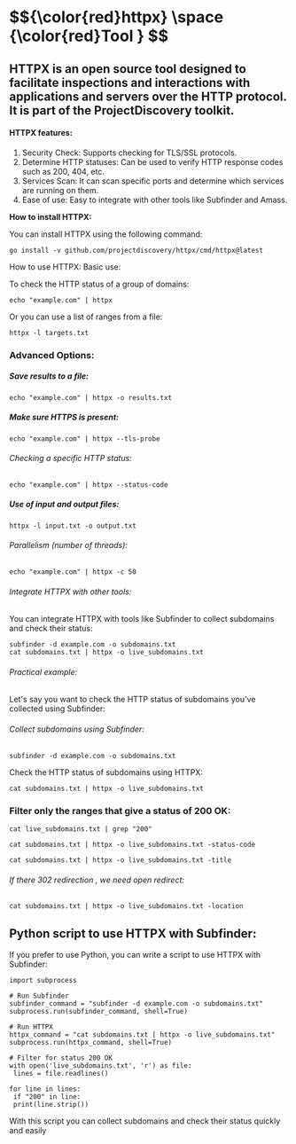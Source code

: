 <h1>$${\color{red}httpx} \space {\color{red}Tool } $$</h1>


## HTTPX is an open source tool designed to facilitate inspections and interactions with applications and servers over the HTTP protocol. It is part of the ProjectDiscovery toolkit.


#### HTTPX features:

1. Security Check: Supports checking for TLS/SSL protocols.
2. Determine HTTP statuses: Can be used to verify HTTP response codes such as 200, 404, etc.
3. Services Scan: It can scan specific ports and determine which services are running on them.
4. Ease of use: Easy to integrate with other tools like Subfinder and Amass.


**How to install HTTPX:**

You can install HTTPX using the following command:



```
go install -v github.com/projectdiscovery/httpx/cmd/httpx@latest
```

How to use HTTPX:
Basic use:

To check the HTTP status of a group of domains:


```
echo "example.com" | httpx
```

Or you can use a list of ranges from a file:

```
httpx -l targets.txt
```

### Advanced Options:

 ##### Save results to a file:

```
echo "example.com" | httpx -o results.txt
```


##### Make sure HTTPS is present:

```
echo "example.com" | httpx --tls-probe
```

###### Checking a specific HTTP status:

```
echo "example.com" | httpx --status-code
```

##### Use of input and output files:

```
httpx -l input.txt -o output.txt
```

###### Parallelism (number of threads):

```
echo "example.com" | httpx -c 50
```


###### Integrate HTTPX with other tools:

You can integrate HTTPX with tools like Subfinder to collect subdomains and check their status:

```
subfinder -d example.com -o subdomains.txt
cat subdomains.txt | httpx -o live_subdomains.txt
```


###### Practical example:

Let's say you want to check the HTTP status of subdomains you've collected using Subfinder:

 ###### Collect subdomains using Subfinder:

```
subfinder -d example.com -o subdomains.txt
```

Check the HTTP status of subdomains using HTTPX:

```
cat subdomains.txt | httpx -o live_subdomains.txt
```

### Filter only the ranges that give a status of 200 OK:

```
cat live_subdomains.txt | grep "200"
```


```
cat subdomains.txt | httpx -o live_subdomains.txt -status-code
```


```
cat subdomains.txt | httpx -o live_subdomains.txt -title
```

###### If there 302 redirection , we need open redirect:


```
cat subdomains.txt | httpx -o live_subdomains.txt -location
```

## Python script to use HTTPX with Subfinder:

If you prefer to use Python, you can write a script to use HTTPX with Subfinder:

```
import subprocess

# Run Subfinder
subfinder_command = "subfinder -d example.com -o subdomains.txt"
subprocess.run(subfinder_command, shell=True)

# Run HTTPX
httpx_command = "cat subdomains.txt | httpx -o live_subdomains.txt"
subprocess.run(httpx_command, shell=True)

# Filter for status 200 OK
with open('live_subdomains.txt', 'r') as file:
 lines = file.readlines()

for line in lines:
 if "200" in line:
 print(line.strip())
```

With this script you can collect subdomains and check their status quickly and easily
